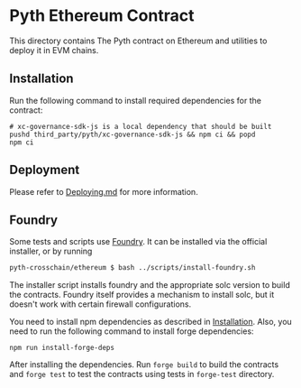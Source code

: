 # Pyth Ethereum Contract

This directory contains The Pyth contract on Ethereum and utilities to deploy it in EVM chains.

## Installation

Run the following command to install required dependencies for the contract:

```
# xc-governance-sdk-js is a local dependency that should be built
pushd third_party/pyth/xc-governance-sdk-js && npm ci && popd
npm ci
```

## Deployment
Please refer to [Deploying.md](./Deploying.md) for more information.

## Foundry

Some tests and scripts use [Foundry](https://getfoundry.sh/). It can be installed via the official installer, or by running

``` sh
pyth-crosschain/ethereum $ bash ../scripts/install-foundry.sh
```

The installer script installs foundry and the appropriate solc version to build the contracts. Foundry itself provides a
mechanism to install solc, but it doesn't work with certain firewall configurations.

You need to install npm dependencies as described in [Installation](#installation). Also, you need to run the following
command to install forge dependencies:

```
npm run install-forge-deps
```

After installing the dependencies. Run `forge build` to build the contracts and `forge test` to
test the contracts using tests in `forge-test` directory.
